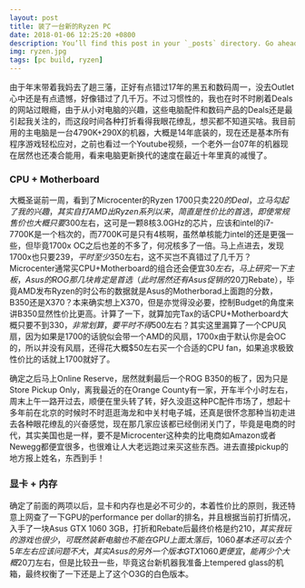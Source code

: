 ```yaml
---
layout: post
title: 装了一台新的Ryzen PC
date: 2018-01-06 12:25:20 +0800
description: You’ll find this post in your `_posts` directory. Go ahead and edit it and re-build the site to see your changes. # Add post description (optional)
img: ryzen.jpg
tags: [pc build, ryzen]
---
```


由于年末带着我妈去了趟三藩，正好有点错过17年的黑五和数码周一，没去Outlet心中还是有点遗憾，好像错过了几千万。不过习惯性的，我也在时不时刷着Deals的网站过眼瘾，由于从小对电脑的兴趣，这些电脑配件和数码产品的Deals还是最引起我关注的，而这段时间各种打折看得我眼花缭乱，想买都不知道买啥。我目前用的主电脑是一台4790K+290X的机器，大概是14年底装的，现在还是基本所有程序游戏轻松应对，之前也看过一个Youtube视频，一个老外一台07年的机器现在居然也还凑合能用，看来电脑更新换代的速度在最近十年里真的减慢了。

### CPU + Motherboard
大概圣诞前一周，看到了Microcenter的Ryzen 1700只卖$220的Deal，立马勾起了我的兴趣，其实自打AMD出Ryzen系列以来，简直是性价比的首选，即使常规售价也大概只要$300左右，这可是一颗8核3.0GHz的芯片，应该和intel的i7-7700K是一个档次的，而7700K可是只有4核啊，虽然单核能力intel的还是更强一些，但毕竟1700x OC之后也差的不多了，何况核多了一倍。马上点进去，发现1700x也只要$239，平时至少$350左右，这不买岂不真错过了几千万？Microcenter通常买CPU+Motherboard的组合还会便宜$30左右，马上研究一下主板，Asus的ROG那几块肯定是首选（此时居然还有Asus促销的$20刀Rebate），毕竟AMD发布Ryzen的时公布的数据就是Asus的Motherborad上面跑的分数，B350还是X370？本来确实想上X370，但是亦觉得没必要，控制Budget的角度来讲B350显然性价比更高。计算了一下，就算加完Tax的话CPU+Motherboard大概只要不到$330，非常划算，要平时不得$500左右？其实这里漏算了一个CPU风扇，因为如果是1700的话貌似会带一个AMD的风扇，1700x由于默认你是会OC的，所以并没有风扇，还得花大概$50左右买一个合适的CPU fan，如果追求极致性价比的话就上1700就好了。

确定之后马上Online Reserve，居然就剩最后一个ROG B350的板了，因为只是Store Pickup Only，离我最近的在Orange County有一家，开车半个小时左右，周末上午一路开过去，顺便在里头转了转，好久没逛这种PC配件市场了，想起十多年前在北京的时候时不时逛逛海龙和中关村电子城，还真是很怀念那种当初走进去各种眼花缭乱的兴奋感觉，现在那几家应该都已经倒闭关门了，毕竟是电商的时代，其实美国也是一样，要不是Microcenter这种卖的比电商如Amazon或者Newegg都便宜很多，也很难让人大老远跑过来买这些东西。进去直接pickup的地方报上姓名，东西到手！

### 显卡 + 内存
确定了前面的两项以后，显卡和内存也是必不可少的，本着性价比的原则，我还特意上网查了一下GPU的performance per dollar的排名，并且根据当前打折情况，入手了一块Asus GTX 1060 3GB，打折和Rebate后最终价格是约$210，其实我玩的游戏也很少，可既然装新电脑也不能在GPU上面太落后，1060基本还可以去个5年左右应该问题不大，其实Asus的另外一个版本GTX1060更便宜，能再少个大概$20刀左右，但是比较丑一些，毕竟这台新机器我准备上tempered glass的机箱，最终权衡了一下还是上了这个O3G的白色版本。
